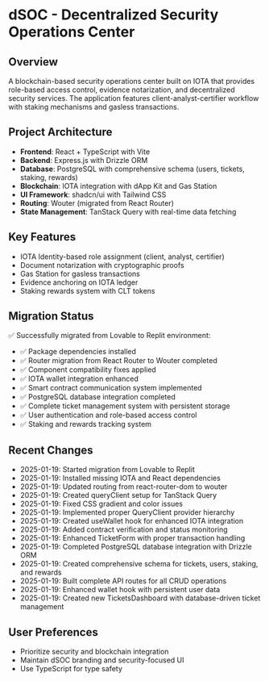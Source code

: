 # dSOC - Decentralized Security Operations Center

## Overview
A blockchain-based security operations center built on IOTA that provides role-based access control, evidence notarization, and decentralized security services. The application features client-analyst-certifier workflow with staking mechanisms and gasless transactions.

## Project Architecture
- **Frontend**: React + TypeScript with Vite
- **Backend**: Express.js with Drizzle ORM
- **Database**: PostgreSQL with comprehensive schema (users, tickets, staking, rewards)
- **Blockchain**: IOTA integration with dApp Kit and Gas Station
- **UI Framework**: shadcn/ui with Tailwind CSS
- **Routing**: Wouter (migrated from React Router)
- **State Management**: TanStack Query with real-time data fetching

## Key Features
- IOTA Identity-based role assignment (client, analyst, certifier)
- Document notarization with cryptographic proofs
- Gas Station for gasless transactions
- Evidence anchoring on IOTA ledger
- Staking rewards system with CLT tokens

## Migration Status
✅ Successfully migrated from Lovable to Replit environment:
- ✅ Package dependencies installed
- ✅ Router migration from React Router to Wouter completed
- ✅ Component compatibility fixes applied
- ✅ IOTA wallet integration enhanced
- ✅ Smart contract communication system implemented
- ✅ PostgreSQL database integration completed
- ✅ Complete ticket management system with persistent storage
- ✅ User authentication and role-based access control
- ✅ Staking and rewards tracking system

## Recent Changes
- 2025-01-19: Started migration from Lovable to Replit
- 2025-01-19: Installed missing IOTA and React dependencies
- 2025-01-19: Updated routing from react-router-dom to wouter
- 2025-01-19: Created queryClient setup for TanStack Query
- 2025-01-19: Fixed CSS gradient and color issues
- 2025-01-19: Implemented proper QueryClient provider hierarchy
- 2025-01-19: Created useWallet hook for enhanced IOTA integration
- 2025-01-19: Added contract verification and status monitoring
- 2025-01-19: Enhanced TicketForm with proper transaction handling
- 2025-01-19: Completed PostgreSQL database integration with Drizzle ORM
- 2025-01-19: Created comprehensive schema for tickets, users, staking, and rewards
- 2025-01-19: Built complete API routes for all CRUD operations
- 2025-01-19: Enhanced wallet hook with persistent user data
- 2025-01-19: Created new TicketsDashboard with database-driven ticket management

## User Preferences
- Prioritize security and blockchain integration
- Maintain dSOC branding and security-focused UI
- Use TypeScript for type safety